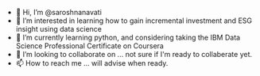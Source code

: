- 👋 Hi, I’m @saroshnanavati
- 👀 I’m interested in learning how to gain incremental investment and ESG insight using data science
- 🌱 I’m currently learning python, and considering taking the IBM Data Science Professional Certificate on Coursera
- 💞️ I’m looking to collaborate on ... not sure if I'm ready to collaberate yet.
- 📫 How to reach me ... will advise when ready.

<!---
saroshnanavati/saroshnanavati is a ✨ special ✨ repository because its `README.md` (this file) appears on your GitHub profile.
You can click the Preview link to take a look at your changes.
--->
